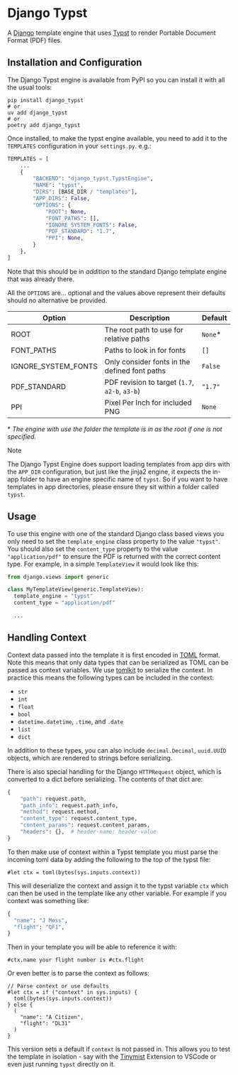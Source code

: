 # Django Typst

A [Django] template engine that uses [Typst] to render Portable Document Format (PDF)
files.

## Installation and Configuration

The Django Typst engine is available from PyPI so you can install it with all the
usual tools:

```shell
pip install django_typst
# or
uv add django_typst
# or
poetry add django_typst
```

Once installed, to make the typst engine available, you need to add it to the
`TEMPLATES` configuration in your `settings.py`. e.g.:

```python
TEMPLATES = [
    ...
    {
        "BACKEND": "django_typst.TypstEngine",
        "NAME": "typst",
        "DIRS": [BASE_DIR / "templates"],
        "APP_DIRS": False,
        "OPTIONS": {
            "ROOT": None,
            "FONT_PATHS": [],
            "IGNORE_SYSTEM_FONTS": False,
            "PDF_STANDARD": "1.7",
            "PPI": None,
        }
    },
]
```

Note that this should be in _addition_ to the standard Django template engine that was
already there.

All the `OPTIONS` are... optional and the values above represent their defaults should
no alternative be provided.

| Option              | Description                                    | Default  |
| ------------------- | ---------------------------------------------- | -------- |
| ROOT                | The root path to use for relative paths        | `None`\* |
| FONT_PATHS          | Paths to look in for fonts                     | `[]`     |
| IGNORE_SYSTEM_FONTS | Only consider fonts in the defined font paths  | `False`  |
| PDF_STANDARD        | PDF revision to target (`1.7`, `a2-b`, `a3-b`) | `"1.7"`  |
| PPI                 | Pixel Per Inch for included PNG                | `None`   |

\* _The engine with use the folder the template is in as the root if one is not
specified._

> [!NOTE]
> The Django Typst Engine does support loading templates from app dirs with the
> `APP_DIR` configuration, but just like the jinja2 engine, it expects the in-app folder
> to have an engine specific name of `typst`. So if you want to have templates in app
> directories, please ensure they sit within a folder called `typst`.

## Usage

To use this engine with one of the standard Django class based views you only need to
set the `template_engine` class property to the value `"typst"`. You should also set the
`content_type` property to the value `"application/pdf"` to ensure the PDF is returned
with the correct content type. For example, in a simple `TemplateView` it would look
like this:

```python
from django.views import generic

class MyTemplateView(generic.TemplateView):
  template_engine = "typst"
  content_type = "application/pdf"

  ...
```

## Handling Context

Context data passed into the template it is first encoded in [TOML] format. Note this
means that only data types that can be serialized as TOML can be passed as context
variables. We use [tomlkit] to serialize the context. In practice this means the
following types can be included in the context:

- `str`
- `int`
- `float`
- `bool`
- `datetime.datetime`, `.time`, and `.date`
- `list`
- `dict`

In addition to these types, you can also include `decimal.Decimal`, `uuid.UUID` objects,
which are rendered to strings before serializing.

There is also special handling for the Django `HTTPRequest` object, which is converted
to a dict before serializing. The contents of that dict are:

```python
{
    "path": request.path,
    "path_info": request.path_info,
    "method": request.method,
    "content_type": request.content_type,
    "content_params": request.content_params,
    "headers": {},  # header-name: header-value
}
```

To then make use of context within a Typst template you must parse the incoming toml
data by adding the following to the top of the typst file:

```typst
#let ctx = toml(bytes(sys.inputs.context))
```

This will deserialize the context and assign it to the typst variable `ctx` which can
then be used in the template like any other variable. For example if you context was
something like:

```python
{
  "name": "J Moss",
  "flight": "QF1",
}
```

Then in your template you will be able to reference it with:

```typst
#ctx.name your flight number is #ctx.flight
```

Or even better is to parse the context as follows:

```typst
// Parse context or use defaults
#let ctx = if ("context" in sys.inputs) {
  toml(bytes(sys.inputs.context))
} else {
  (
    "name": "A Citizen",
    "flight": "DL31"
  )
}
```

This version sets a default if `context` is not passed in. This allows you to test the
template in isolation - say with the [Tinymist] Extension to VSCode or even just running
`typst` directly on it.

<!-- Links -->

[django]: https://www.djangoproject.com/
[tinymist]: https://github.com/Myriad-Dreamin/tinymist
[toml]: https://toml.io/en/
[tomlkit]: https://tomlkit.readthedocs.io/en/latest/
[typst]: https://typst.app/
